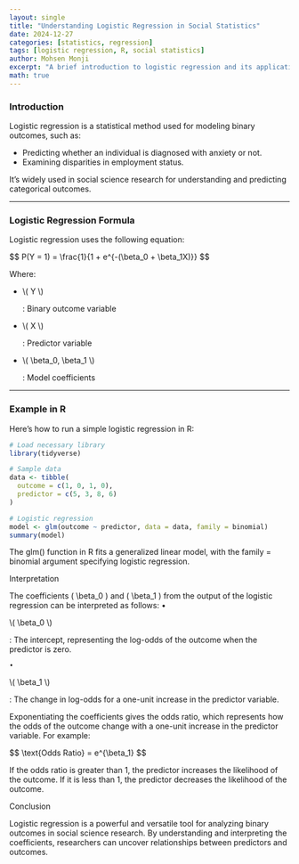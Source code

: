 ```yaml
---
layout: single
title: "Understanding Logistic Regression in Social Statistics"
date: 2024-12-27
categories: [statistics, regression]
tags: [logistic regression, R, social statistics]
author: Mohsen Monji
excerpt: "A brief introduction to logistic regression and its applications in social statistics, with examples in R."
math: true
---
```


### Introduction

Logistic regression is a statistical method used for modeling binary outcomes, such as:

- Predicting whether an individual is diagnosed with anxiety or not.
- Examining disparities in employment status.

It’s widely used in social science research for understanding and predicting categorical outcomes.

---

### Logistic Regression Formula

Logistic regression uses the following equation:

<p>$$
P(Y = 1) = \frac{1}{1 + e^{-(\beta_0 + \beta_1X)}}
$$</p>

Where:

- <p>\( Y \)</p>: Binary outcome variable  
- <p>\( X \)</p>: Predictor variable  
- <p>\( \beta_0, \beta_1 \)</p>: Model coefficients  

---

### Example in R

Here’s how to run a simple logistic regression in R:

```r
# Load necessary library
library(tidyverse)

# Sample data
data <- tibble(
  outcome = c(1, 0, 1, 0),
  predictor = c(5, 3, 8, 6)
)

# Logistic regression
model <- glm(outcome ~ predictor, data = data, family = binomial)
summary(model)
```

The glm() function in R fits a generalized linear model, with the family = binomial argument specifying logistic regression.

Interpretation

The coefficients ( \beta_0 ) and ( \beta_1 ) from the output of the logistic regression can be interpreted as follows:
	•	

<p>\( \beta_0 \)</p>: The intercept, representing the log-odds of the outcome when the predictor is zero.  



	•	

<p>\( \beta_1 \)</p>: The change in log-odds for a one-unit increase in the predictor variable.  




Exponentiating the coefficients gives the odds ratio, which represents how the odds of the outcome change with a one-unit increase in the predictor variable. For example:

<p>$$
\text{Odds Ratio} = e^{\beta_1}
$$</p>


If the odds ratio is greater than 1, the predictor increases the likelihood of the outcome. If it is less than 1, the predictor decreases the likelihood of the outcome.

Conclusion

Logistic regression is a powerful and versatile tool for analyzing binary outcomes in social science research. By understanding and interpreting the coefficients, researchers can uncover relationships between predictors and outcomes.
